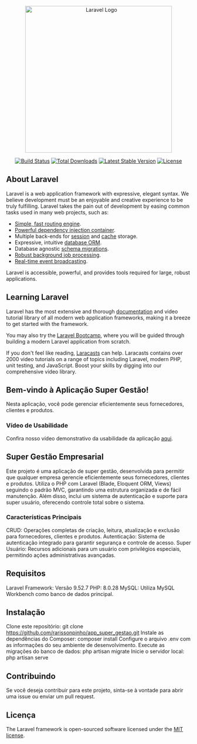 <p align="center"><a href="https://laravel.com" target="_blank"><img src="https://raw.githubusercontent.com/laravel/art/master/logo-lockup/5%20SVG/2%20CMYK/1%20Full%20Color/laravel-logolockup-cmyk-red.svg" width="400" alt="Laravel Logo"></a></p>

<p align="center">
<a href="https://github.com/laravel/framework/actions"><img src="https://github.com/laravel/framework/workflows/tests/badge.svg" alt="Build Status"></a>
<a href="https://packagist.org/packages/laravel/framework"><img src="https://img.shields.io/packagist/dt/laravel/framework" alt="Total Downloads"></a>
<a href="https://packagist.org/packages/laravel/framework"><img src="https://img.shields.io/packagist/v/laravel/framework" alt="Latest Stable Version"></a>
<a href="https://packagist.org/packages/laravel/framework"><img src="https://img.shields.io/packagist/l/laravel/framework" alt="License"></a>
</p>

## About Laravel

Laravel is a web application framework with expressive, elegant syntax. We believe development must be an enjoyable and creative experience to be truly fulfilling. Laravel takes the pain out of development by easing common tasks used in many web projects, such as:

- [Simple, fast routing engine](https://laravel.com/docs/routing).
- [Powerful dependency injection container](https://laravel.com/docs/container).
- Multiple back-ends for [session](https://laravel.com/docs/session) and [cache](https://laravel.com/docs/cache) storage.
- Expressive, intuitive [database ORM](https://laravel.com/docs/eloquent).
- Database agnostic [schema migrations](https://laravel.com/docs/migrations).
- [Robust background job processing](https://laravel.com/docs/queues).
- [Real-time event broadcasting](https://laravel.com/docs/broadcasting).

Laravel is accessible, powerful, and provides tools required for large, robust applications.

## Learning Laravel

Laravel has the most extensive and thorough [documentation](https://laravel.com/docs) and video tutorial library of all modern web application frameworks, making it a breeze to get started with the framework.

You may also try the [Laravel Bootcamp](https://bootcamp.laravel.com), where you will be guided through building a modern Laravel application from scratch.

If you don't feel like reading, [Laracasts](https://laracasts.com) can help. Laracasts contains over 2000 video tutorials on a range of topics including Laravel, modern PHP, unit testing, and JavaScript. Boost your skills by digging into our comprehensive video library.

## Bem-vindo à Aplicação Super Gestão!

Nesta aplicação, você pode gerenciar eficientemente seus fornecedores, clientes e produtos. 

### Vídeo de Usabilidade

Confira nosso vídeo demonstrativo da usabilidade da aplicação [aqui](URL_DO_SEU_VÍDEO).

## Super Gestão Empresarial

Este projeto é uma aplicação de super gestão, desenvolvida para permitir que qualquer empresa gerencie eficientemente seus fornecedores, clientes e produtos. Utiliza o PHP com Laravel (Blade, Eloquent ORM, Views) seguindo o padrão MVC, garantindo uma estrutura organizada e de fácil manutenção. Além disso, inclui um sistema de autenticação e suporte para super usuário, oferecendo controle total sobre o sistema.

### Características Principais

CRUD: Operações completas de criação, leitura, atualização e exclusão para fornecedores, clientes e produtos.
Autenticação: Sistema de autenticação integrado para garantir segurança e controle de acesso.
Super Usuário: Recursos adicionais para um usuário com privilégios especiais, permitindo ações administrativas avançadas.

## Requisitos

Laravel Framework: Versão 9.52.7
PHP: 8.0.28
MySQL: Utiliza MySQL Workbench como banco de dados principal.

## Instalação
Clone este repositório: git clone https://github.com/rarissonpinho/app_super_gestao.git
Instale as dependências do Composer: composer install
Configure o arquivo .env com as informações do seu ambiente de desenvolvimento.
Execute as migrações do banco de dados: php artisan migrate
Inicie o servidor local: php artisan serve

## Contribuindo

Se você deseja contribuir para este projeto, sinta-se à vontade para abrir uma issue ou enviar um pull request.

## Licença

The Laravel framework is open-sourced software licensed under the [MIT license](https://opensource.org/licenses/MIT).
